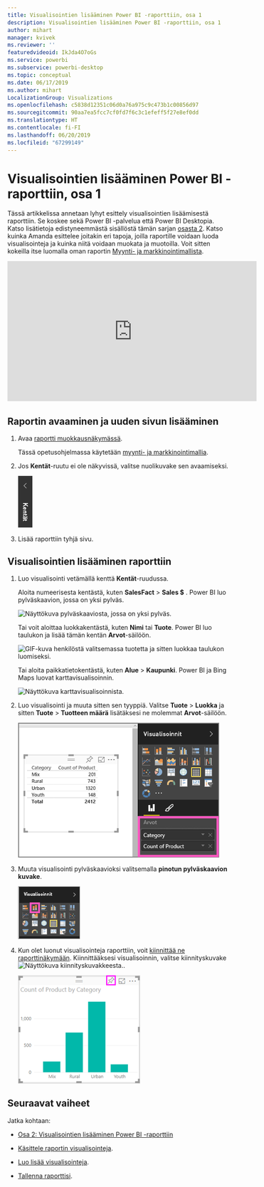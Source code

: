 ```yaml
---
title: Visualisointien lisääminen Power BI -raporttiin, osa 1
description: Visualisointien lisääminen Power BI -raporttiin, osa 1
author: mihart
manager: kvivek
ms.reviewer: ''
featuredvideoid: IkJda4O7oGs
ms.service: powerbi
ms.subservice: powerbi-desktop
ms.topic: conceptual
ms.date: 06/17/2019
ms.author: mihart
LocalizationGroup: Visualizations
ms.openlocfilehash: c5838d12351c06d0a76a975c9c473b1c00856d97
ms.sourcegitcommit: 90aa7ea5fcc7cf0fd7f6c3c1efeff5f27e8ef0dd
ms.translationtype: HT
ms.contentlocale: fi-FI
ms.lasthandoff: 06/20/2019
ms.locfileid: "67299149"
---
```

# <a name="part-1-add-visualizations-to-a-power-bi-report"></a>Visualisointien lisääminen Power BI -raporttiin, osa 1

Tässä artikkelissa annetaan lyhyt esittely visualisointien lisäämisestä raporttiin. Se koskee sekä Power BI -palvelua että Power BI Desktopia. Katso lisätietoja edistyneemmästä sisällöstä tämän sarjan [osasta 2](power-bi-report-add-visualizations-ii.md). Katso kuinka Amanda esittelee joitakin eri tapoja, joilla raportille voidaan luoda visualisointeja ja kuinka niitä voidaan muokata ja muotoilla. Voit sitten kokeilla itse luomalla oman raportin [Myynti- ja markkinointimallista](../sample-datasets.md).

<iframe width="560" height="315" src="https://www.youtube.com/embed/IkJda4O7oGs" frameborder="0" allowfullscreen></iframe>

## <a name="open-a-report-and-add-a-new-page"></a>Raportin avaaminen ja uuden sivun lisääminen

1. Avaa [raportti muokkausnäkymässä](../service-interact-with-a-report-in-editing-view.md).

    Tässä opetusohjelmassa käytetään [myynti- ja markkinointimallia](../sample-datasets.md).

1. Jos **Kentät**-ruutu ei ole näkyvissä, valitse nuolikuvake sen avaamiseksi.

   ![](media/power-bi-report-add-visualizations-i/pbi_nancy_fieldsfiltersarrow.png)

1. Lisää raporttiin tyhjä sivu.

## <a name="add-visualizations-to-the-report"></a>Visualisointien lisääminen raporttiin

1. Luo visualisointi vetämällä kenttä **Kentät**-ruudussa.

    Aloita numeerisesta kentästä, kuten **SalesFact** > **Sales $** . Power BI luo pylväskaavion, jossa on yksi pylväs.

    ![Näyttökuva pylväskaaviosta, jossa on yksi pylväs.](media/power-bi-report-add-visualizations-i/pbi_onecolchart.png)

    Tai voit aloittaa luokkakentästä, kuten **Nimi** tai **Tuote**. Power BI luo taulukon ja lisää tämän kentän **Arvot**-säilöön.

    ![GIF-kuva henkilöstä valitsemassa tuotetta ja sitten luokkaa taulukon luomiseksi.](media/power-bi-report-add-visualizations-i/pbi_agif_createchart3.gif)

    Tai aloita paikkatietokentästä, kuten **Alue** > **Kaupunki**. Power BI ja Bing Maps luovat karttavisualisoinnin.

    ![Näyttökuva karttavisualisoinnista.](media/power-bi-report-add-visualizations-i/power-bi-map.png)

1. Luo visualisointi ja muuta sitten sen tyyppiä. Valitse **Tuote** > **Luokka** ja sitten **Tuote** > **Tuotteen määrä** lisätäksesi ne molemmat **Arvot**-säilöön.

   ![Näyttökuva Kentät-ruudusta, jossa on korostettu Arvot-säilö.](media/power-bi-report-add-visualizations-i/part1table1.png)

1. Muuta visualisointi pylväskaavioksi valitsemalla **pinotun pylväskaavion kuvake**.

   ![Näyttökuva visualisointiruudusta, jossa on korostettu pinotun pylväskaavion kuvake.](media/power-bi-report-add-visualizations-i/part1converttocolumn.png)

1. Kun olet luonut visualisointeja raporttiin, voit [kiinnittää ne raporttinäkymään](../service-dashboard-pin-tile-from-report.md). Kiinnittääksesi visualisoinnin, valitse kiinnityskuvake ![Näyttökuva kiinnityskuvakkeesta.](media/power-bi-report-add-visualizations-i/pinnooutline.png).

   ![Näyttökuva pylväskaaviovisualisoinnista, jossa on korostettu kiinnityskuvake.](media/power-bi-report-add-visualizations-i/part1pin1.png)
  
## <a name="next-steps"></a>Seuraavat vaiheet

 Jatka kohtaan:

* [Osa 2: Visualisointien lisääminen Power BI -raporttiin](power-bi-report-add-visualizations-ii.md)

* [Käsittele raportin visualisointeja](../consumer/end-user-reading-view.md).

* [Luo lisää visualisointeja](power-bi-report-visualizations.md).

* [Tallenna raporttisi](../service-report-save.md).
